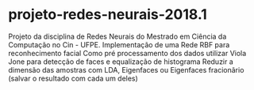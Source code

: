 # projeto-redes-neurais-2018.1

Projeto da disciplina de Redes Neurais do Mestrado em Ciência da Computação no Cin - UFPE.
Implementação de uma Rede RBF para reconhecimento facial
Como pré processamento dos dados utilizar Viola Jone para detecção de faces e equalização de histograma
Reduzir a dimensão das amostras com LDA, Eigenfaces ou Eigenfaces fracionãrio (salvar o resultado com cada um deles)